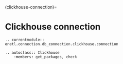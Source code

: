 (clickhouse-connection)=

# Clickhouse connection

```{eval-rst}
.. currentmodule:: onetl.connection.db_connection.clickhouse.connection
```

```{eval-rst}
.. autoclass:: Clickhouse
    :members: get_packages, check
```

